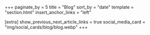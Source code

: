 +++
paginate_by = 5
title = "Blog"
sort_by = "date"
template = "section.html"
insert_anchor_links = "left"

[extra]
show_previous_next_article_links = true
social_media_card = "img/social_cards/blog/blog.webp"
+++
